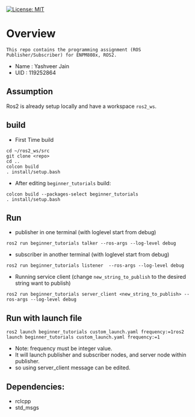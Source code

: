 [![License: MIT](https://img.shields.io/badge/License-MIT-green.svg)](https://opensource.org/licenses/MIT)
# Overview
    This repo contains the programming assignment (ROS Publisher/Subscriber) for ENPM808x, ROS2.
* Name : Yashveer Jain
* UID : 119252864

## Assumption
Ros2 is already setup locally and have a workspace `ros2_ws`.

## build
* First Time build
```
cd ~/ros2_ws/src
git clone <repo>
cd ..
colcon build
. install/setup.bash
```
* After editing `beginner_tutorials` build:
```
colcon build --packages-select beginner_tutorials
. install/setup.bash
```

## Run

* publisher in one terminal (with loglevel start from debug)
```
ros2 run beginner_tutorials talker --ros-args --log-level debug
```
* subscriber in another terminal (with loglevel start from debug)
```
ros2 run beginner_tutorials listener  --ros-args --log-level debug
```
* Running service client (change `new_string_to_publish` to the desired string want to publish)
```
ros2 run beginner_tutorials server_client <new_string_to_publish> --ros-args --log-level debug
```
## Run with launch file
```
ros2 launch beginner_tutorials custom_launch.yaml frequency:=1ros2 launch beginner_tutorials custom_launch.yaml frequency:=1
```
* Note: frequency must be integer value.
* It will launch publisher and subscriber nodes, and server node within publisher.
* so using server_client message can be edited.
## Dependencies:
* rclcpp
* std_msgs
